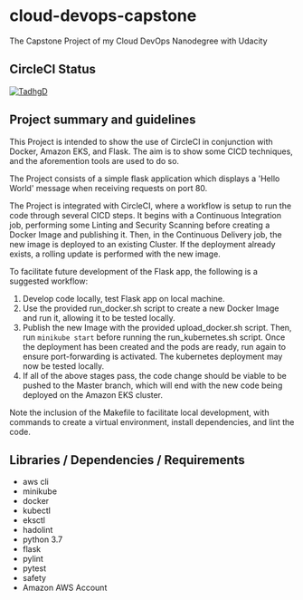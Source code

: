 # cloud-devops-capstone
The Capstone Project of my Cloud DevOps Nanodegree with Udacity

## CircleCI Status

[![TadhgD](https://circleci.com/gh/TadhgD/cloud-devops-capstone.svg?style=svg)](https://app.circleci.com/pipelines/github/TadhgD/cloud-devops-capstone)

## Project summary and guidelines

This Project is intended to show the use of CircleCI in conjunction with Docker, Amazon EKS, and Flask. The aim is to show some CICD techniques, and the aforemention tools are used to do so.

The Project consists of a simple flask application which displays a 'Hello World' message when receiving requests on port 80. 

The Project is integrated with CircleCI, where a workflow is setup to run the code through several CICD steps. It begins with a Continuous Integration job, performing some Linting and Security Scanning before creating a Docker Image and publishing it. Then, in the Continuous Delivery job, the new image is deployed to an existing Cluster. If the deployment already exists, a rolling update is performed with the new image.

To facilitate future development of the Flask app, the following is a suggested workflow:

1. Develop code locally, test Flask app on local machine.
2. Use the provided run_docker.sh script to create a new Docker Image and run it, allowing it to be tested locally.
3. Publish the new Image with the provided upload_docker.sh script. Then, run `minikube start` before running the run_kubernetes.sh script. Once the deployment has been created and the pods are ready, run again to ensure port-forwarding is activated. The kubernetes deployment may now be tested locally.
4. If all of the above stages pass, the code change should be viable to be pushed to the Master branch, which will end with the new code being deployed on the Amazon EKS cluster.

Note the inclusion of the Makefile to facilitate local development, with commands to create a virtual environment, install dependencies, and lint the code.

## Libraries / Dependencies / Requirements
- aws cli
- minikube
- docker
- kubectl
- eksctl
- hadolint
- python 3.7
- flask
- pylint
- pytest
- safety
- Amazon AWS Account